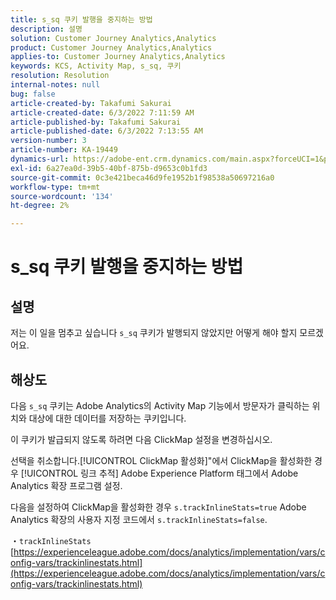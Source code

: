```yaml
---
title: s_sq 쿠키 발행을 중지하는 방법
description: 설명
solution: Customer Journey Analytics,Analytics
product: Customer Journey Analytics,Analytics
applies-to: Customer Journey Analytics,Analytics
keywords: KCS, Activity Map, s_sq, 쿠키
resolution: Resolution
internal-notes: null
bug: false
article-created-by: Takafumi Sakurai
article-created-date: 6/3/2022 7:11:59 AM
article-published-by: Takafumi Sakurai
article-published-date: 6/3/2022 7:13:55 AM
version-number: 3
article-number: KA-19449
dynamics-url: https://adobe-ent.crm.dynamics.com/main.aspx?forceUCI=1&pagetype=entityrecord&etn=knowledgearticle&id=57f2b672-0ce3-ec11-bb3d-000d3a33d4a1
exl-id: 6a27ea0d-39b5-40bf-875b-d9653c0b1fd3
source-git-commit: 0c3e421beca46d9fe1952b1f98538a50697216a0
workflow-type: tm+mt
source-wordcount: '134'
ht-degree: 2%

---
```


# s_sq 쿠키 발행을 중지하는 방법

## 설명

저는 이 일을 멈추고 싶습니다 `s_sq` 쿠키가 발행되지 않았지만 어떻게 해야 할지 모르겠어요.

## 해상도


다음 `s_sq` 쿠키는 Adobe Analytics의 Activity Map 기능에서 방문자가 클릭하는 위치와 대상에 대한 데이터를 저장하는 쿠키입니다.

이 쿠키가 발급되지 않도록 하려면 다음 ClickMap 설정을 변경하십시오.

선택을 취소합니다.[!UICONTROL ClickMap 활성화]&quot;에서 ClickMap을 활성화한 경우 [!UICONTROL 링크 추적] Adobe Experience Platform 태그에서 Adobe Analytics 확장 프로그램 설정.

다음을 설정하여 ClickMap을 활성화한 경우 `s.trackInlineStats=true` Adobe Analytics 확장의 사용자 지정 코드에서 `s.trackInlineStats=false`.

・`trackInlineStats`
[https://experienceleague.adobe.com/docs/analytics/implementation/vars/config-vars/trackinlinestats.html](https://experienceleague.adobe.com/docs/analytics/implementation/vars/config-vars/trackinlinestats.html)
